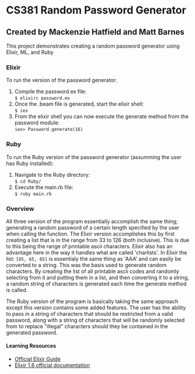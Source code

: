 # CS381 Random Password Generator
## Created by Mackenzie Hatfield and Matt Barnes
This project demonstrates creating a random password generator using Elixir, ML, and Ruby


### Elixir
To run the version of the password generator:
1. Compile the password.ex file:  
   ```$ elixirc password.ex```
2. Once the .beam file is generated, start the elixir shell:  
   ```$ iex```
3. From the elixir shell you can now execute the generate method from the password module:  
   ```iex> Password.generate(16)```

### Ruby
To run the Ruby version of the password generator (assumming the user has Ruby installed):
1. Navigate to the Ruby directory:  
```$ cd Ruby/```
2. Execute the main.rb file:  
```$ ruby main.rb```

### Overview
All three version of the program essentially accomplish the same thing; generating a random password of a certain length
specified by the user when calling the function. The Elixir version accomplishes this by first creating a list that is in the range
from 33 to 126 (both inclusive). This is due to this being the range of printable ascii characters. Elixir also has an
advantage here in the way it handles what are called 'charlists'. In Elixir the list: ```[65, 65, 65]``` is essentialy
the same thing as 'AAA' and can easily be converted to a string. This was the basis used to generate random characters. By creating
the list of all printable ascii codes and randomly selecting from it and putting them in a list, and then converting it to a string, a random string of characters is generated each time the generate method is called. 

The Ruby version of the program is basically taking the same approach except this version contains some added features. The user has
the ability to pass in a string of characters that should be restricted from a valid password, along with a string of characters that
will be randomly selected from to replace "illegal" characters should they be contained in the generated password.


#### Learning Resources
* [Official Elixir Guide](https://elixir-lang.org/getting-started/introduction.html)  
* [Elixir 1.8 official documentation](https://hexdocs.pm/elixir/1.8.2/Kernel.html)
